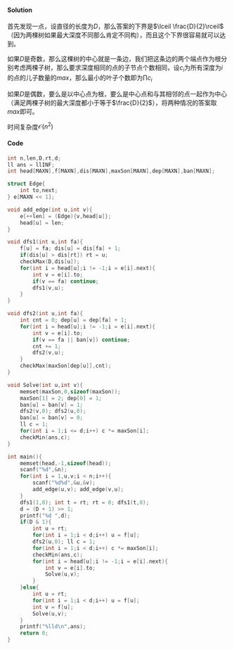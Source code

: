 #### Solution
首先发现一点，设直径的长度为$D$，那么答案的下界是$\lceil \frac{D}{2}\rceil$（因为两棵树如果最大深度不同那么肯定不同构），而且这个下界很容易就可以达到。

如果$D$是奇数，那么这棵树的中心就是一条边，我们把这条边的两个端点作为根分别考虑两棵子树，那么要求深度相同的点的子节点个数相同，设$c_i$为所有深度为$i$的点的儿子数量的$max$，那么最小的叶子个数即为$\prod c_i$

如果$D$是偶数，要么是以中心点为根，要么是中心点和与其相邻的点一起作为中心（满足两棵子树的最大深度都小于等于$\frac{D}{2}$），将两种情况的答案取$max$即可。

时间复杂度$\mathcal O(n^2)$
#### Code
```cpp
int n,len,D,rt,d;
ll ans = llINF;
int head[MAXN],f[MAXN],dis[MAXN],maxSon[MAXN],dep[MAXN],ban[MAXN];

struct Edge{
    int to,next;
} e[MAXN << 1];

void add_edge(int u,int v){
    e[++len] = (Edge){v,head[u]};
    head[u] = len;
}

void dfs1(int u,int fa){
    f[u] = fa; dis[u] = dis[fa] + 1;
    if(dis[u] > dis[rt]) rt = u;
    checkMax(D,dis[u]);
    for(int i = head[u];i != -1;i = e[i].next){
        int v = e[i].to;
        if(v == fa) continue;
        dfs1(v,u);
    }
}

void dfs2(int u,int fa){
    int cnt = 0; dep[u] = dep[fa] + 1;
    for(int i = head[u];i != -1;i = e[i].next){
        int v = e[i].to;
        if(v == fa || ban[v]) continue;
        cnt += 1;
        dfs2(v,u);
    }
    checkMax(maxSon[dep[u]],cnt);
}

void Solve(int u,int v){
    memset(maxSon,0,sizeof(maxSon));
    maxSon[1] = 2; dep[0] = 1;
    ban[u] = ban[v] = 1;
    dfs2(v,0); dfs2(u,0);
    ban[u] = ban[v] = 0;
    ll c = 1;
    for(int i = 1;i <= d;i++) c *= maxSon[i];
    checkMin(ans,c);
}

int main(){
    memset(head,-1,sizeof(head));
    scanf("%d",&n);
    for(int i = 1,u,v;i < n;i++){
        scanf("%d%d",&u,&v);
        add_edge(u,v); add_edge(v,u);
    }
    dfs1(1,0); int t = rt; rt = 0; dfs1(t,0);
    d = (D + 1) >> 1;
    printf("%d ",d);
    if(D & 1){
        int u = rt;
        for(int i = 1;i < d;i++) u = f[u];
        dfs2(u,0); ll c = 1;
        for(int i = 1;i < d;i++) c *= maxSon[i];
        checkMin(ans,c);
        for(int i = head[u];i != -1;i = e[i].next){
            int v = e[i].to;
            Solve(u,v);
        }
    }else{
        int u = rt;
        for(int i = 1;i < d;i++) u = f[u];
        int v = f[u];
        Solve(u,v); 
    }
    printf("%lld\n",ans);
    return 0;
}
```